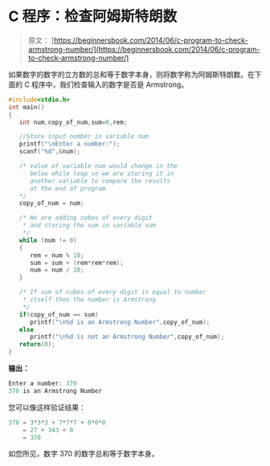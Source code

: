 # C 程序：检查阿姆斯特朗数

> 原文： [https://beginnersbook.com/2014/06/c-program-to-check-armstrong-number/](https://beginnersbook.com/2014/06/c-program-to-check-armstrong-number/)

如果数字的数字的立方数的总和等于数字本身，则将数字称为阿姆斯特朗数。在下面的 C 程序中，我们检查输入的数字是否是 Armstrong。

```c
#include<stdio.h>
int main()
{
   int num,copy_of_num,sum=0,rem;

   //Store input number in variable num
   printf("\nEnter a number:");
   scanf("%d",&num);

   /* Value of variable num would change in the
      below while loop so we are storing it in 
      another variable to compare the results 
      at the end of program
   */
   copy_of_num = num;

   /* We are adding cubes of every digit
    * and storing the sum in variable sum
    */ 
   while (num != 0)
   {
      rem = num % 10;
      sum = sum + (rem*rem*rem);
      num = num / 10;
   }

   /* If sum of cubes of every digit is equal to number
    * itself then the number is Armstrong
    */
   if(copy_of_num == sum)
      printf("\n%d is an Armstrong Number",copy_of_num);
   else
      printf("\n%d is not an Armstrong Number",copy_of_num);
   return(0);
}
```

**输出：**

```c
Enter a number: 370
370 is an Armstrong Number
```

您可以像这样验证结果：

```c
370 = 3*3*3 + 7*7*7 + 0*0*0
    = 27 + 343 + 0
    = 370
```

如您所见，数字 370 的数字总和等于数字本身。